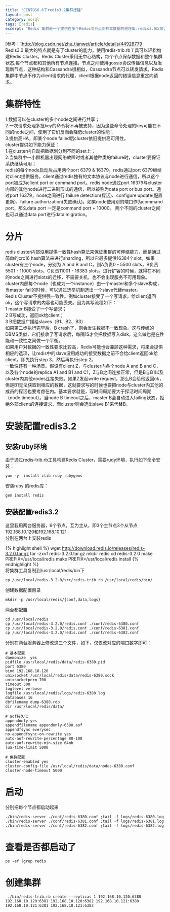 ```yaml
---
title: "CENTOS6.6下redis3.2集群搭建"
layout: post
category: nosql
tags: [redis]
excerpt: "Redis 集群是一个提供在多个Redis间节点间共享数据的程序集.redis3.0以前，只支持主从同步的，如果主的挂了，写入就成问题了。3.0出来后就可以很好帮我们解决这个问题。"
---
```





[参考：]<http://blog.csdn.net/zhu_tianwei/article/details/44928779>  
Redis3.0 最大的特点就是有了cluster的能力，使用redis-trib.rb工具可以轻松构建Redis Cluster。Redis Cluster采用无中心结构，每个节点保存数据和整个集群状态,每个节点都和其他所有节点连接。节点之间使用gossip协议传播信息以及发现新节点，这种结构和Cassandra很相似，Cassandra节点可以转发请求。Redis集群中节点不作为client请求的代理，client根据node返回的错误信息重定向请求。  
# 集群特性  
1.数据可以在cluster的多个node之间进行共享；  
2.一次请求处理多批key的命令将不再被支持，因为这些命令处理的key可能在不同的node之间，使用了它们反而会降低cluster的性能；  
3.提供高HA，即某个node failed后cluster依旧提供高可用性。  
cluster提供如下能力保证：  
1.在cluster内自动把数据划分到不同的set上；  
2.当集群中一小群机器出现网络故障时或者其他种类的failure时，cluster要保证系统继续可用；  
redis的每个node启动后占用两个port 6379 & 16379。redis通过port 6379继续对client提供服务，client通过redis独有的文本协议与node进行通信，所以这个port被成为client port or command port。redis node通过port 16379与cluster内部的其他node进行二进制形式的通信，所以被称为data port or bus port。通过port 16379，node之间进行 failure detection(探活)、configure update(配置更新)、failure authorization(失败确认)。如果node使用别的端口作为command port，那么data port 一定是command port + 10000。
两个不同的cluster之间也可以通过data port进行data migration。  
# 分片
redis cluster内部没用提供一致性hash算法来保证集群的可伸缩能力，而是通过简单的crc16 hash算法来进行sharding，所以它最多提供16384个slot。如果cluster有三个node，分别为 A and B and C，则A负责0 - 5500 slots，B负责5501 - 11000 slots，C负责11001 - 16383 slots。进行扩容的时候，就得在不同的node之间进行slots的迁移，不需要关机，也不会出现服务不可用现象。  
cluster内部每个node（也成为一个instance）由一个master和多个slave构成，当master fail的时候，可以通过选举机制选出一个slave代替master。  
Redis Cluster不提供强一致性。例如cluster接受了一个写请求，给client返回ok，这个写请求的内容也可能丢失。因为其写流程如下：  
1 master B接受了一个写请求；  
2 B写成功，返回ok给client；  
3 B把数据广播给slaves（B1、B2、B3）  
如果第二步执行完毕后，B crash了，则会发生数据不一致现象。这与传统的DBMS类似，它们接收了写请求后，每隔1S才会把数据写入disk，这么做也是在性能和一致性之间做一个平衡。  
如果用户对数据的一致性要求比较高，Redis可能也会兼顾这种需求，将来会提供相应的选项，让redis中的slave没用成功的接受数据之前不会给client返回ok给client。即先执行step 3，然后再执行step 2。  
一致性还有一种场景。假设有client Z，与cluster内各个node A and B and C，以及各个node的replica A1 and B1 and C1，Z与B之间连接正常，但是B与B1以及cluster内其他nodes连接失败。如果Z发起write request，那么B会给他返回ok，但是B1无法获取到相应的数据，这就要求写的时候也要把node与cluster内其他的成员的探活也要考虑在内。基本要求就是，写时间周期要大于探活时间周期（node timeout）。当node B timeout之后，master B会自动进入failing状态，拒绝外部client的连接请求，而cluster则会选出slave B1来代替B。  
# 安装配置redis3.2
## 安装ruby环境
由于通过redis-trib.rb工具构建Redis Cluster，需要rudy环境，执行如下命令安装：  

	yum -y  install zlib ruby rubygems  

安装ruby 的redis库：

	gem install redis

## 安装配置redis3.2
这里我用两台服务器，6个节点，互为主从，即3个主节点3个从节点192.168.10.120和192.168.10.121  
分别在两台上安装redis  

{% highlight shell %}
    wget http://download.redis.io/releases/redis-3.2.0.tar.gz
    tar -zxvf redis-3.2.0.tar.gz
    mkdir redis
    cd redis-3.2.0
    make PREFIX=/usr/local/redis
    make PREFIX=/usr/local/redis install
{% endhighlight %}  
将集群工具复制到/usr/local/redis/bin下  

	cp /usr/local/redis-3.2.0/src/redis-trib.rb /usr/local/redis/bin/

创建数据配置目录  

	mkdir -p /usr/local/redis/{conf,data,logs}

两台都配置  

    cd /usr/local/redis
    cp /usr/local/redis-3.2.0/redis.conf ./conf/redis-6380.conf
    cp /usr/local/redis-3.2.0/redis.conf ./conf/redis-6381.conf
    cp /usr/local/redis-3.2.0/redis.conf ./conf/redis-6382.conf

分别在两台服务器上修改这三个文件，如下，仅仅改对应的端口数字即可：  

    # 基本配置
    daemonize  yes
    pidfile /usr/local/redis/data/redis-6380.pid
    port 6380
    bind 192.168.10.120
    unixsocket /usr/local/redis/data/redis-6380.sock
    unixsocketperm 700
    timeout 300
    loglevel verbose
    logfile /usr/local/redis/logs/redis-6380.log
    databases 16
    dbfilename dump-6380.rdb
    dir /usr/local/redis/data/ 
    
    # aof持久化
    appendonly yes
    appendfilename appendonly-6380.aof
    appendfsync everysec
    no-appendfsync-on-rewrite yes
    auto-aof-rewrite-percentage 80-100
    auto-aof-rewrite-min-size 64mb
    lua-time-limit 5000
    
    # 集群配置
    cluster-enabled yes
    cluster-config-file /usr/local/redis/data/nodes-6380.conf 
    cluster-node-timeout 5000 

# 启动
分别把每个节点都启动起来  

    ./bin/redis-server ./conf/redis-6380.conf ;tail -f logs/redis-6380.log
    ./bin/redis-server ./conf/redis-6381.conf ;tail -f logs/redis-6381.log
    ./bin/redis-server ./conf/redis-6382.conf ;tail -f logs/redis-6382.log
# 查看是否都启动了

	ps -ef |grep redis

# 创建集群

     ./bin/redis-trib.rb create --replicas 1 192.168.10.120:6380 192.168.10.120:6381 192.168.10.120:6382 192.168.10.121:6380 192.168.10.121:6381 192.168.10.121:6382


